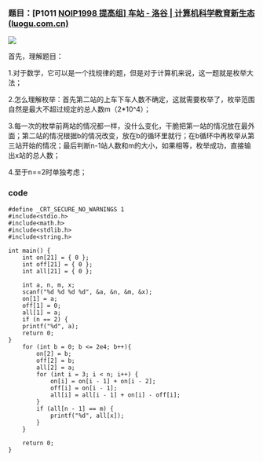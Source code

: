 ### 题目：[P1011 [NOIP1998 提高组\] 车站 - 洛谷 | 计算机科学教育新生态 (luogu.com.cn)](https://www.luogu.com.cn/problem/P1011)

![](https://younglion.oss-cn-beijing.aliyuncs.com/%E5%B1%8F%E5%B9%95%E6%88%AA%E5%9B%BE%202024-04-06%20125031.png)

首先，理解题目：

1.对于数学，它可以是一个找规律的题，但是对于计算机来说，这一题就是枚举大法；

2.怎么理解枚举：首先第二站的上车下车人数不确定，这就需要枚举了，枚举范围自然是最大不超过规定的总人数m（2*10^4）；

3.每一次的枚举前两站的情况都一样，没什么变化，干脆把第一站的情况放在最外面；第二站的情况根据b的情况改变，放在b的循环里就行；在b循环中再枚举从第三站开始的情况；最后判断n-1站人数和m的大小，如果相等，枚举成功，直接输出x站的总人数；

4.至于n==2时单独考虑；

### code

```
#define _CRT_SECURE_NO_WARNINGS 1
#include<stdio.h>
#include<math.h>
#include<stdlib.h>
#include<string.h>

int main() {
	int on[21] = { 0 };
	int off[21] = { 0 };
	int all[21] = { 0 };

	int a, n, m, x;
	scanf("%d %d %d %d", &a, &n, &m, &x);
	on[1] = a;
	off[1] = 0;
	all[1] = a;
	if (n == 2) {
	printf("%d", a);
	return 0;
}
	for (int b = 0; b <= 2e4; b++){
		on[2] = b;
		off[2] = b;
		all[2] = a;
		for (int i = 3; i < n; i++) {
			on[i] = on[i - 1] + on[i - 2];
			off[i] = on[i - 1];
			all[i] = all[i - 1] + on[i] - off[i];
		}
		if (all[n - 1] == m) {
			printf("%d", all[x]);
		}
	}

	return 0;
}
```

